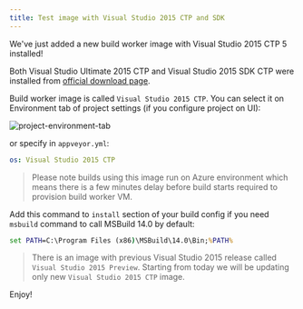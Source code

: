 ```yaml
---
title: Test image with Visual Studio 2015 CTP and SDK
---
```


We've just added a new build worker image with Visual Studio 2015 CTP 5 installed!

Both Visual Studio Ultimate 2015 CTP and Visual Studio 2015 SDK CTP were installed from [official download page](https://support.microsoft.com/kb/2967191).

Build worker image is called `Visual Studio 2015 CTP`. You can select it on Environment tab of project settings (if you configure project on UI):

![project-environment-tab](/assets/images/posts/vs2015/project-environment-tab.png)

or specify in `appveyor.yml`:

```yaml
os: Visual Studio 2015 CTP
```

> Please note builds using this image run on Azure environment which means there is a few minutes delay before build starts required to provision build worker VM.

Add this command to `install` section of your build config if you need `msbuild` command to call MSBuild 14.0 by default:

```bat
set PATH=C:\Program Files (x86)\MSBuild\14.0\Bin;%PATH%
```

> There is an image with previous Visual Studio 2015 release called `Visual Studio 2015 Preview`. Starting from today we will be updating only new `Visual Studio 2015 CTP` image.

Enjoy!
